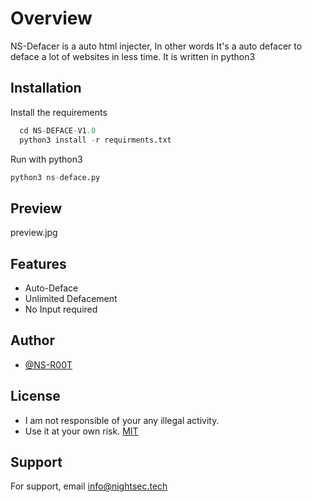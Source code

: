 
# Overview

NS-Defacer is a auto html injecter, In other words It's a auto defacer to deface a lot of websites in less time. It is written in python3 

## Installation

Install the requirements

```python
  cd NS-DEFACE-V1.0
  python3 install -r requirments.txt
```
Run with python3
```python
python3 ns-deface.py
```

## Preview

preview.jpg
## Features

- Auto-Deface
- Unlimited Defacement
- No Input required



## Author

- [@NS-R00T](https://www.github.com/TheNightSec)


## License

- I am not responsible of your any illegal activity.
- Use it at your own risk. [MIT](https://choosealicense.com/licenses/mit/)


## Support

For support, email info@nightsec.tech 

